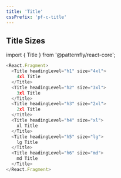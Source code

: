 ```yaml
---
title: 'Title'
cssPrefix: 'pf-c-title'
---
```


## Title Sizes

import { Title } from '@patternfly/react-core';

```js
<React.Fragment>
  <Title headingLevel="h1" size="4xl">
    4xl Title
  </Title>
  <Title headingLevel="h2" size="3xl">
    3xl Title
  </Title>
  <Title headingLevel="h3" size="2xl">
    2xl Title
  </Title>
  <Title headingLevel="h4" size="xl">
    xl Title
  </Title>
  <Title headingLevel="h5" size="lg">
    lg Title
  </Title>
  <Title headingLevel="h6" size="md">
    md Title
  </Title>
</React.Fragment>
```
